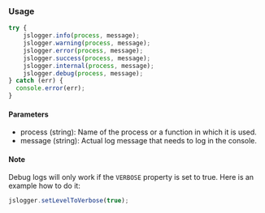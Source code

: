 ### Usage

```js
try {
    jslogger.info(process, message);
    jslogger.warning(process, message);
    jslogger.error(process, message);
    jslogger.success(process, message);
    jslogger.internal(process, message);
    jslogger.debug(process, message);
} catch (err) {
  console.error(err);
}
```

#### Parameters

* process (string): Name of the process or a function in which it is used.
* message (string): Actual log message that needs to log in the console.

#### Note

Debug logs will only work if the `VERBOSE` property is set to true. Here is an example how to do it:

```js
jslogger.setLevelToVerbose(true);
```